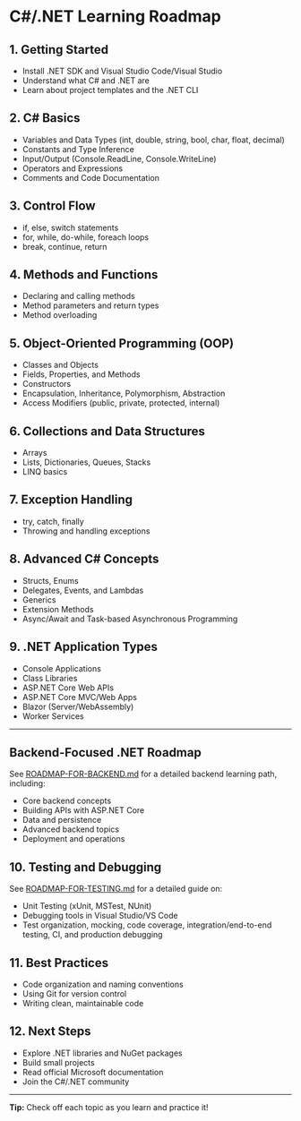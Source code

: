 # C#/.NET Learning Roadmap

## 1. Getting Started

- Install .NET SDK and Visual Studio Code/Visual Studio
- Understand what C# and .NET are
- Learn about project templates and the .NET CLI

## 2. C# Basics

- Variables and Data Types (int, double, string, bool, char, float, decimal)
- Constants and Type Inference
- Input/Output (Console.ReadLine, Console.WriteLine)
- Operators and Expressions
- Comments and Code Documentation

## 3. Control Flow

- if, else, switch statements
- for, while, do-while, foreach loops
- break, continue, return

## 4. Methods and Functions

- Declaring and calling methods
- Method parameters and return types
- Method overloading

## 5. Object-Oriented Programming (OOP)

- Classes and Objects
- Fields, Properties, and Methods
- Constructors
- Encapsulation, Inheritance, Polymorphism, Abstraction
- Access Modifiers (public, private, protected, internal)

## 6. Collections and Data Structures

- Arrays
- Lists, Dictionaries, Queues, Stacks
- LINQ basics

## 7. Exception Handling

- try, catch, finally
- Throwing and handling exceptions

## 8. Advanced C# Concepts

- Structs, Enums
- Delegates, Events, and Lambdas
- Generics
- Extension Methods
- Async/Await and Task-based Asynchronous Programming

## 9. .NET Application Types

- Console Applications
- Class Libraries
- ASP.NET Core Web APIs
- ASP.NET Core MVC/Web Apps
- Blazor (Server/WebAssembly)
- Worker Services

---

## Backend-Focused .NET Roadmap

See [ROADMAP-FOR-BACKEND.md](./ROADMAP-FOR-BACKEND.md) for a detailed backend learning path, including:

- Core backend concepts
- Building APIs with ASP.NET Core
- Data and persistence
- Advanced backend topics
- Deployment and operations

## 10. Testing and Debugging

See [ROADMAP-FOR-TESTING.md](./ROADMAP-FOR-TESTING.md) for a detailed guide on:

- Unit Testing (xUnit, MSTest, NUnit)
- Debugging tools in Visual Studio/VS Code
- Test organization, mocking, code coverage, integration/end-to-end testing, CI, and production debugging

## 11. Best Practices

- Code organization and naming conventions
- Using Git for version control
- Writing clean, maintainable code

## 12. Next Steps

- Explore .NET libraries and NuGet packages
- Build small projects
- Read official Microsoft documentation
- Join the C#/.NET community

---

**Tip:** Check off each topic as you learn and practice it!
